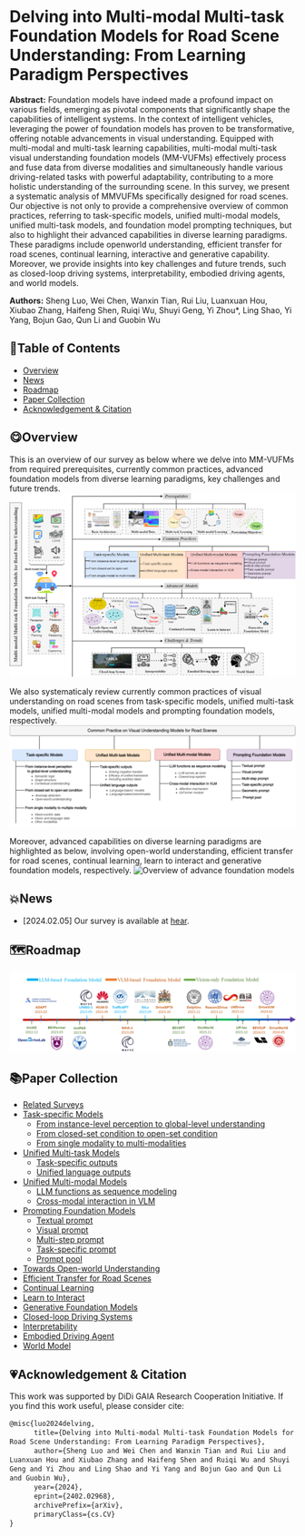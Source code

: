 # Delving into Multi-modal Multi-task Foundation Models for Road Scene Understanding: From Learning Paradigm Perspectives
 **Abstract:** Foundation models have indeed made a profound
impact on various fields, emerging as pivotal components that
significantly shape the capabilities of intelligent systems. In the
context of intelligent vehicles, leveraging the power of foundation
models has proven to be transformative, offering notable advancements in visual understanding. Equipped with multi-modal
and multi-task learning capabilities, multi-modal multi-task visual understanding foundation models (MM-VUFMs) effectively
process and fuse data from diverse modalities and simultaneously
handle various driving-related tasks with powerful adaptability,
contributing to a more holistic understanding of the surrounding
scene. In this survey, we present a systematic analysis of MMVUFMs specifically designed for road scenes. Our objective is not
only to provide a comprehensive overview of common practices,
referring to task-specific models, unified multi-modal models,
unified multi-task models, and foundation model prompting
techniques, but also to highlight their advanced capabilities
in diverse learning paradigms. These paradigms include openworld understanding, efficient transfer for road scenes, continual
learning, interactive and generative capability. Moreover, we
provide insights into key challenges and future trends, such as
closed-loop driving systems, interpretability, embodied driving
agents, and world models.

**Authors:** Sheng Luo, Wei Chen, Wanxin Tian, Rui Liu, Luanxuan Hou, Xiubao Zhang, Haifeng Shen,
Ruiqi Wu, Shuyi Geng, Yi Zhou*, Ling Shao, Yi Yang, Bojun Gao, Qun Li and Guobin Wu

## 📖Table of Contents
- [Overview](#overview)
- [News](#news)
- [Roadmap](#roadmap) 
- [Paper Collection](#paper-collection)
- [Acknowledgement & Citation](#acknowledgement--citation)

## 😋Overview
This is an overview of our survey as below where we delve into MM-VUFMs from required prerequisites, currently common practices, advanced foundation models from diverse learning paradigms, key challenges and future trends.
![Overview of our survey](./assets/at_a_glance.png)

We also systematicaly review currently common practices of visual understanding on road scenes from task-specific models, unified multi-task models, unified multi-modal models and prompting foundation models, respectively.
![Overview of common practices](./assets/common_practices.png)

Moreover, advanced capabilities on diverse learning paradigms are highlighted as below, involving open-world understanding, efficient transfer for road scenes, continual learning, learn to interact and generative foundation models, respectively.
![Overview of advance foundation models](./assets/advanced_models.png)
## 💥News
- [2024.02.05] Our survey is available at [hear](https://arxiv.org/abs/2402.02968).

## 🗺️Roadmap

![Roadmap](./assets/roadmap.png)

## 📚Paper Collection
- [Related Surveys](./papers.md#related-surveys)
- [Task-specific Models](./papers.md#task-specific-models)
  - [From instance-level perception to global-level understanding](./papers.md#from-instance-level-perception-to-global-level-understanding)
  - [From closed-set condition to open-set condition](./papers.md#from-closed-set-condition-to-open-set-condition)
  - [From single modality to multi-modalities](./papers.md#from-single-modality-to-multiple-modalities)
- [Unified Multi-task Models](./papers.md#unified-multi-task-models)
  - [Task-specific outputs](./papers.md#task-specific-outputs)
  - [Unified language outputs](./papers.md#unified-language-outputs)
- [Unified Multi-modal Models](./papers.md#unified-multi-modal-models)
  - [LLM functions as sequence modeling](./papers.md#LLM-functions-as-sequence-modeling)
  - [Cross-modal interaction in VLM](./papers.md#Cross-modal-interaction-in-VLM)
- [Prompting Foundation Models](./papers.md#prompting-foundation-models)
  - [Textual prompt](./papers.md#textual-prompt)
  - [Visual prompt](./papers.md#visual-prompt)
  - [Multi-step prompt](./papers.md#multi-step-prompt)
  - [Task-specific prompt](./papers.md#task-specific-prompt)
  - [Prompt pool](./papers.md#prompt-pool)
- [Towards Open-world Understanding](./papers.md#towards-open-world-understanding)
- [Efficient Transfer for Road Scenes](./papers.md#efficient-transfer-for-road-scenes)
- [Continual Learning](./papers.md#continual-learning)
- [Learn to Interact](./papers.md#learn-to-interact)
- [Generative Foundation Models](./papers.md#generative-foundation-models)
- [Closed-loop Driving Systems](./papers.md#closed-loop-driving-systems)
- [Interpretability](./papers.md#interpretability)
- [Embodied Driving Agent](./papers.md#embodied-driving-agent)
- [World Model](./papers.md#world-model)


## 💗Acknowledgement & Citation
This work was supported by DiDi GAIA Research Cooperation Initiative. If you find this work useful, please consider cite:
```
@misc{luo2024delving,
      title={Delving into Multi-modal Multi-task Foundation Models for Road Scene Understanding: From Learning Paradigm Perspectives}, 
      author={Sheng Luo and Wei Chen and Wanxin Tian and Rui Liu and Luanxuan Hou and Xiubao Zhang and Haifeng Shen and Ruiqi Wu and Shuyi Geng and Yi Zhou and Ling Shao and Yi Yang and Bojun Gao and Qun Li and Guobin Wu},
      year={2024},
      eprint={2402.02968},
      archivePrefix={arXiv},
      primaryClass={cs.CV}
}
```


